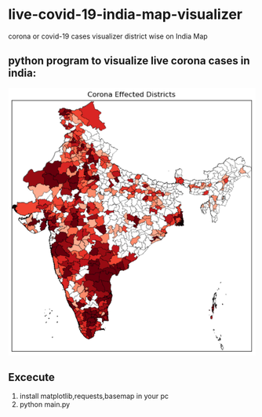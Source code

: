 # live-covid-19-india-map-visualizer
corona or covid-19 cases visualizer district wise on India Map
  ## python program to visualize live corona cases in india:
  ![](Screenshots/corona2.PNG)
  ## Excecute 
  1) install matplotlib,requests,basemap in your pc
  2) python main.py
  
  
